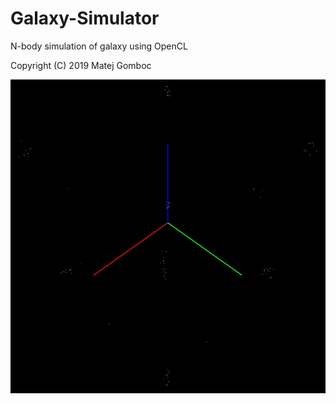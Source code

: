# Galaxy-Simulator

N-body simulation of galaxy using OpenCL

Copyright (C) 2019 Matej Gomboc

![Screenshot](screenshot.jpg)
